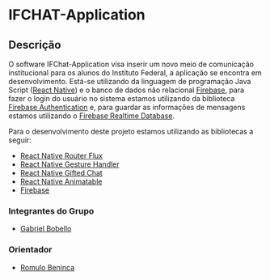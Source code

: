 # IFCHAT-Application 


## Descrição
  O software IFChat-Application visa inserir um novo meio de comunicação institucional para os alunos do Instituto Federal, a aplicação se encontra em desenvolvimento.
Está-se utilizando da linguagem de programação Java Script ([React Native](https://reactnative.dev/)) e o banco de dados não relacional [Firebase](https://firebase.google.com/?hl=pt-br), para fazer o login do usuário no sistema estamos utilizando da biblioteca [Firebase Authentication](https://firebase.google.com/docs/auth) e, para guardar as informações de mensagens estamos utilizando o [Firebase Realtime Database](https://firebase.google.com/docs/database).

Para o desenvolvimento deste projeto estamos utilizando as bibliotecas a seguir:
- [React Native Router Flux](https://github.com/aksonov/react-native-router-flux)
- [React Native Gesture Handler](https://github.com/software-mansion/react-native-gesture-handler)
- [React Native Gifted Chat](https://github.com/FaridSafi/react-native-gifted-chat)
- [React Native Animatable](https://github.com/oblador/react-native-animatable)
- [Firebase](https://firebase.google.com/?hl=pt-br)


### Integrantes do Grupo
- [Gabriel Bobello](https://github.com/GBobello)

### Orientador
- [Romulo Beninca](https://github.com/rbeninca)
